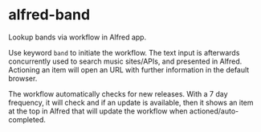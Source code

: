 # alfred-band
Lookup bands via workflow in Alfred app.

Use keyword `band` to initiate the workflow. The text input is afterwards concurrently used to search music sites/APIs, and presented in Alfred. Actioning an item will open an URL with further information in the default browser.

The workflow automatically checks for new releases. With a 7 day frequency, it will check and if an update is available, then it shows an item at the top in Alfred that will update the workflow when actioned/auto-completed.
